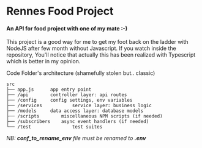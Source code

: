 # Rennes Food Project

#### An API for food project with one of my mate :-)

This project is a good way for me to get my foot back on the ladder with NodeJS after few month without Javascript.
If you watch inside the repository, You'll notice that actually this has been realized with Typescript which is better in my opinion.  

Code Folder's architecture (shamefully stolen but.. classic) 
```
src
├── app.js		app entry point
├── /api		controller layer: api routes
├── /config		config settings, env variables
├── /services	        service layer: business logic
├── /models		data access layer: database models
├── /scripts		miscellaneous NPM scripts (if needed)
├── /subscribers	async event handlers (if needed)
└── /test               test suites
```

_NB: **conf_to_rename_env** file must be renamed to **.env**_ 
